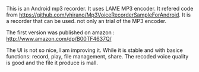 
This is an Android mp3 recorder. It uses LAME MP3 encoder. It refered code from https://github.com/yhirano/Mp3VoiceRecorderSampleForAndroid.
It is a recorder that can be used. not only an trial of the MP3 encoder. 

The first version was published on amazon : http://www.amazon.com/dp/B00TF4637Q/ 

The UI is not so nice, I am improving it. While it is stable and with basice functions: record, play, file management, share. The  recoded voice quality is good and the file it produce is mall.
